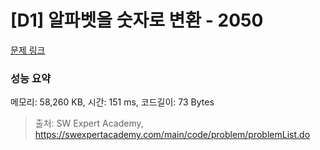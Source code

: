 # [D1] 알파벳을 숫자로 변환 - 2050 

[문제 링크](https://swexpertacademy.com/main/code/problem/problemDetail.do?contestProbId=AV5QLGxKAzQDFAUq) 

### 성능 요약

메모리: 58,260 KB, 시간: 151 ms, 코드길이: 73 Bytes



> 출처: SW Expert Academy, https://swexpertacademy.com/main/code/problem/problemList.do
